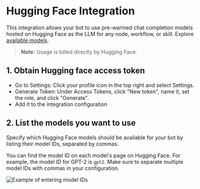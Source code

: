 # Hugging Face Integration

This integration allows your bot to use pre-warmed chat completion models hosted on Hugging Face as the LLM for any node, workflow, or skill. Explore [available models](https://huggingface.co/models?inference=warm&pipeline_tag=text-generation).

> **Note:** Usage is billed directly by Hugging Face.

## 1. Obtain Hugging face access token

- Go to Settings: Click your profile icon in the top right and select Settings.
- Generate Token: Under Access Tokens, click "New token", name it, set the role, and click "Generate".
- Add it to the integration configuration

## 2. List the models you want to use

Specify which Hugging Face models should be available for your bot by listing their model IDs, separated by commas.

You can find the model ID on each model's page on Hugging Face. For example, the model ID for GPT-2 is `gpt2`. Make sure to separate multiple model IDs with commas in your configuration.

<div>
<img src="https://i.imgur.com/2gx0wnB.png" alt="Example of entering model IDs" style="max-width: 500px;">
</div>

